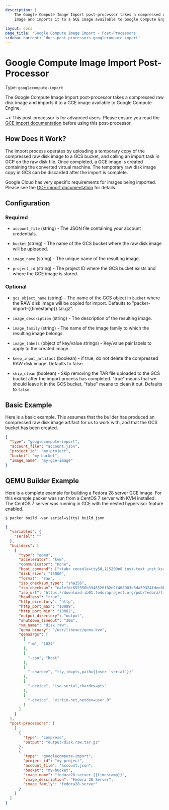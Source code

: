 ```yaml
---
description: |
    The Google Compute Image Import post-processor takes a compressed raw disk
    image and imports it to a GCE image available to Google Compute Engine.
    
layout: docs
page_title: 'Google Compute Image Import - Post-Processors'
sidebar_current: 'docs-post-processors-googlecompute-import'
---
```


# Google Compute Image Import Post-Processor

Type: `googlecompute-import`

The Google Compute Image Import post-processor takes a compressed raw disk
image and imports it to a GCE image available to Google Compute Engine.

~&gt; This post-processor is for advanced users. Please ensure you read the [GCE import documentation](https://cloud.google.com/compute/docs/images/import-existing-image) before using this post-processor.

## How Does it Work?

The import process operates by uploading a temporary copy of the compressed raw disk image
to a GCS bucket, and calling an import task in GCP on the raw disk file. Once completed, a
GCE image is created containing the converted virtual machine. The temporary raw disk image
copy in GCS can be discarded after the import is complete.

Google Cloud has very specific requirements for images being imported. Please see the
[GCE import documentation](https://cloud.google.com/compute/docs/images/import-existing-image)
for details.

## Configuration

### Required

-   `account_file` (string) - The JSON file containing your account credentials.

-   `bucket` (string) - The name of the GCS bucket where the raw disk image
     will be uploaded.

-   `image_name` (string) - The unique name of the resulting image.

-   `project_id` (string) - The project ID where the GCS bucket exists and
     where the GCE image is stored.

### Optional

-   `gcs_object_name` (string) - The name of the GCS object in `bucket` where the RAW disk image will be copied for import. Defaults to "packer-import-{{timestamp}}.tar.gz".

-   `image_description` (string) - The description of the resulting image.

-   `image_family` (string) - The name of the image family to which the resulting image belongs.

-   `image_labels` (object of key/value strings) - Key/value pair labels to apply to the created image.

-   `keep_input_artifact` (boolean) - if true, do not delete the compressed RAW disk image. Defaults to false.

-   `skip_clean` (boolean) - Skip removing the TAR file uploaded to the GCS bucket after the import process has completed. "true" means that we should leave it in the GCS bucket, "false" means to clean it out. Defaults to `false`.


## Basic Example

Here is a basic example. This assumes that the builder has produced an compressed
raw disk image artifact for us to work with, and that the GCS bucket has been created.

``` json
{
  "type": "googlecompute-import",
  "account_file": "account.json",
  "project_id": "my-project",
  "bucket": "my-bucket",
  "image_name": "my-gce-image"
}

```

## QEMU Builder Example

Here is a complete example for building a Fedora 28 server GCE image. For this example
packer was run from a CentOS 7 server with KVM installed. The CentOS 7 server was running
in GCE with the nested hypervisor feature enabled.

```
$ packer build -var serial=$(tty) build.json
```

``` json
{
  "variables": {
    "serial": ""
  },
  "builders": [
    {
      "type": "qemu",
      "accelerator": "kvm",
      "communicator": "none",
      "boot_command": ["<tab> console=ttyS0,115200n8 inst.text inst.ks=http://{{ .HTTPIP }}:{{ .HTTPPort }}/fedora-28-ks.cfg rd.live.check=0<enter><wait>"],
      "disk_size": "15000",
      "format": "raw",
      "iso_checksum_type": "sha256",
      "iso_checksum": "ea1efdc692356b3346326f82e2f468903e8da59324fdee8b10eac4fea83f23fe",
      "iso_url": "https://download-ib01.fedoraproject.org/pub/fedora/linux/releases/28/Server/x86_64/iso/Fedora-Server-netinst-x86_64-28-1.1.iso",
      "headless": "true",
      "http_directory": "http",
      "http_port_max": "10089",
      "http_port_min": "10082",
      "output_directory": "output",
      "shutdown_timeout": "30m",
      "vm_name": "disk.raw",
      "qemu_binary": "/usr/libexec/qemu-kvm",
      "qemuargs": [
        [
          "-m", "1024"
        ],
        [
          "-cpu", "host"
        ],
        [
          "-chardev", "tty,id=pts,path={{user `serial`}}"
        ],
        [
          "-device", "isa-serial,chardev=pts"
        ],
        [
          "-device", "virtio-net,netdev=user.0"
        ]
      ]
    }
  ],
  "post-processors": [
    [
      {
        "type": "compress",
        "output": "output/disk.raw.tar.gz"
      },
      {
        "type": "googlecompute-import",
        "project_id": "my-project",
        "account_file": "account.json",
        "bucket": "my-bucket",
        "image_name": "fedora28-server-{{timestamp}}",
        "image_description": "Fedora 28 Server",
        "image_family": "fedora28-server"
      }
    ]
  ]
}
```
